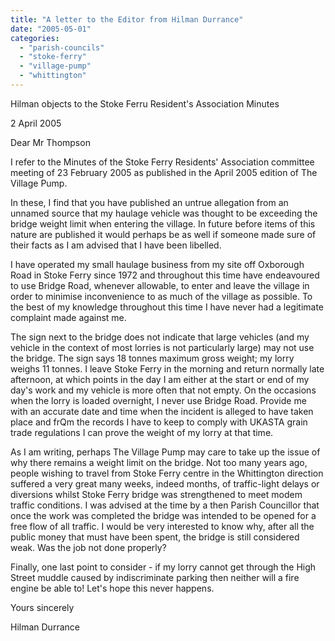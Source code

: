 ```yaml
---
title: "A letter to the Editor from Hilman Durrance"
date: "2005-05-01"
categories: 
  - "parish-councils"
  - "stoke-ferry"
  - "village-pump"
  - "whittington"
---
```


Hilman objects to the Stoke Ferru Resident's Association Minutes

2 April 2005

Dear Mr Thompson

I refer to the Minutes of the Stoke Ferry Residents' Association committee meeting of 23 February 2005 as published in the April 2005 edition of The Village Pump.

In these, I find that you have published an untrue allegation from an unnamed source that my haulage vehicle was thought to be exceeding the bridge weight limit when entering the village. In future before items of this nature are published it would perhaps be as well if someone made sure of their facts as I am advised that I have been libelled.

I have operated my small haulage business from my site off Oxborough Road in Stoke Ferry since 1972 and throughout this time have endeavoured to use Bridge Road, whenever allowable, to enter and leave the village in order to minimise inconvenience to as much of the village as possible. To the best of my knowledge throughout this time I have never had a legitimate complaint made against me.

The sign next to the bridge does not indicate that large vehicles (and my vehicle in the context of most lorries is not particularly large) may not use the bridge. The sign says 18 tonnes maximum gross weight; my lorry weighs 11 tonnes. I leave Stoke Ferry in the morning and return normally late afternoon, at which points in the day I am either at the start or end of my day's work and my vehicle is more often that not empty. On the occasions when the lorry is loaded overnight, I never use Bridge Road. Provide me with an accurate date and time when the incident is alleged to have taken place and frQm the records I have to keep to comply with UKASTA grain trade regulations I can prove the weight of my lorry at that time.

As I am writing, perhaps The Village Pump may care to take up the issue of why there remains a weight limit on the bridge. Not too many years ago, people wishing to travel from Stoke Ferry centre in the Whittington direction suffered a very great many weeks, indeed months, of traffic-light delays or diversions whilst Stoke Ferry bridge was strengthened to meet modem traffic conditions. I was advised at the time by a then Parish Councillor that once the work was completed the bridge was intended to be opened for a free flow of all traffic. I would be very interested to know why, after all the public money that must have been spent, the bridge is still considered weak. Was the job not done properly?

Finally, one last point to consider - if my lorry cannot get through the High Street muddle caused by indiscriminate parking then neither will a fire engine be able to! Let's hope this never happens.

Yours sincerely

Hilman Durrance
